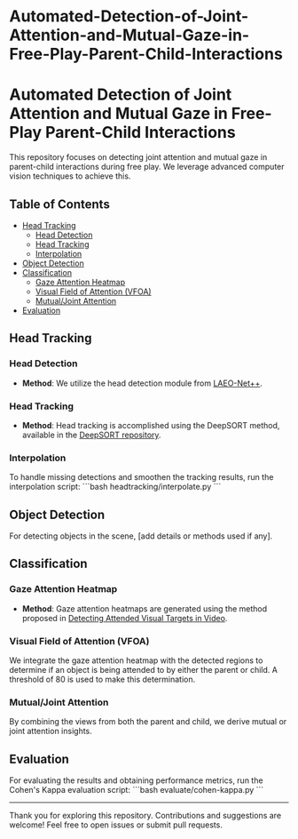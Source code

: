 # Automated-Detection-of-Joint-Attention-and-Mutual-Gaze-in-Free-Play-Parent-Child-Interactions

# Automated Detection of Joint Attention and Mutual Gaze in Free-Play Parent-Child Interactions

This repository focuses on detecting joint attention and mutual gaze in parent-child interactions during free play. We leverage advanced computer vision techniques to achieve this.

## Table of Contents
- [Head Tracking](#head-tracking)
  - [Head Detection](#head-detection)
  - [Head Tracking](#head-tracking-1)
  - [Interpolation](#interpolation)
- [Object Detection](#object-detection)
- [Classification](#classification)
  - [Gaze Attention Heatmap](#gaze-attention-heatmap)
  - [Visual Field of Attention (VFOA)](#visual-field-of-attention-vfoa)
  - [Mutual/Joint Attention](#mutualjoint-attention)
- [Evaluation](#evaluation)

## Head Tracking
### Head Detection
- **Method**: We utilize the head detection module from [LAEO-Net++](https://github.com/AVAuco/laeonetplus).

### Head Tracking
- **Method**: Head tracking is accomplished using the DeepSORT method, available in the [DeepSORT repository](https://github.com/AVAuco/laeonetplus).

### Interpolation
To handle missing detections and smoothen the tracking results, run the interpolation script:
\```bash
headtracking/interpolate.py
\```

## Object Detection
For detecting objects in the scene, [add details or methods used if any].

## Classification
### Gaze Attention Heatmap
- **Method**: Gaze attention heatmaps are generated using the method proposed in [Detecting Attended Visual Targets in Video](https://github.com/ejcgt/attention-target-detection).

### Visual Field of Attention (VFOA)
We integrate the gaze attention heatmap with the detected regions to determine if an object is being attended to by either the parent or child. A threshold of 80 is used to make this determination.

### Mutual/Joint Attention
By combining the views from both the parent and child, we derive mutual or joint attention insights.

## Evaluation
For evaluating the results and obtaining performance metrics, run the Cohen's Kappa evaluation script:
\```bash
evaluate/cohen-kappa.py
\```

---

Thank you for exploring this repository. Contributions and suggestions are welcome! Feel free to open issues or submit pull requests.

